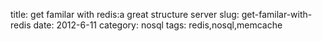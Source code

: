 title: get familar with redis:a great structure server
slug: get-familar-with-redis
date: 2012-6-11
category: nosql
tags: redis,nosql,memcache
